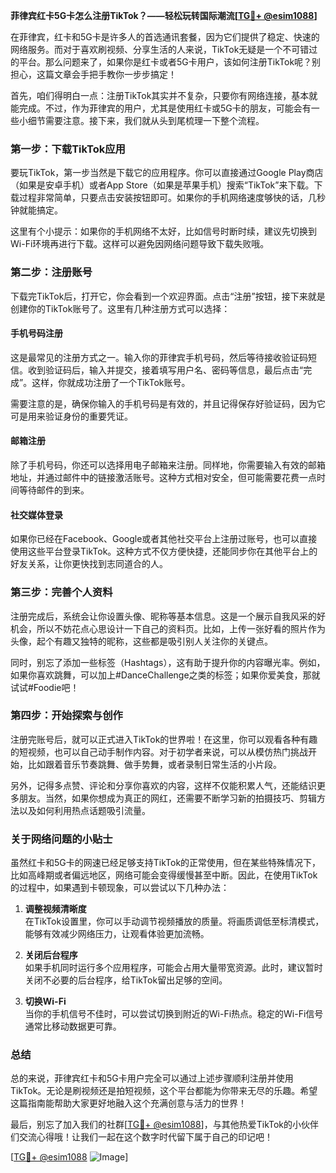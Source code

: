 **菲律宾红卡5G卡怎么注册TikTok？——轻松玩转国际潮流[[TG💪+ @esim1088](https://t.me/s/esim1088)]**

在菲律宾，红卡和5G卡是许多人的首选通讯套餐，因为它们提供了稳定、快速的网络服务。而对于喜欢刷视频、分享生活的人来说，TikTok无疑是一个不可错过的平台。那么问题来了，如果你是红卡或者5G卡用户，该如何注册TikTok呢？别担心，这篇文章会手把手教你一步步搞定！

首先，咱们得明白一点：注册TikTok其实并不复杂，只要你有网络连接，基本就能完成。不过，作为菲律宾的用户，尤其是使用红卡或5G卡的朋友，可能会有一些小细节需要注意。接下来，我们就从头到尾梳理一下整个流程。

### **第一步：下载TikTok应用**
要玩TikTok，第一步当然是下载它的应用程序。你可以直接通过Google Play商店（如果是安卓手机）或者App Store（如果是苹果手机）搜索“TikTok”来下载。下载过程非常简单，只要点击安装按钮即可。如果你的手机网络速度够快的话，几秒钟就能搞定。

这里有个小提示：如果你的手机网络不太好，比如信号时断时续，建议先切换到Wi-Fi环境再进行下载。这样可以避免因网络问题导致下载失败哦。

### **第二步：注册账号**
下载完TikTok后，打开它，你会看到一个欢迎界面。点击“注册”按钮，接下来就是创建你的TikTok账号了。这里有几种注册方式可以选择：

#### **手机号码注册**
这是最常见的注册方式之一。输入你的菲律宾手机号码，然后等待接收验证码短信。收到验证码后，输入并提交，接着填写用户名、密码等信息，最后点击“完成”。这样，你就成功注册了一个TikTok账号。

需要注意的是，确保你输入的手机号码是有效的，并且记得保存好验证码，因为它可是用来验证身份的重要凭证。

#### **邮箱注册**
除了手机号码，你还可以选择用电子邮箱来注册。同样地，你需要输入有效的邮箱地址，并通过邮件中的链接激活账号。这种方式相对安全，但可能需要花费一点时间等待邮件的到来。

#### **社交媒体登录**
如果你已经在Facebook、Google或者其他社交平台上注册过账号，也可以直接使用这些平台登录TikTok。这种方式不仅方便快捷，还能同步你在其他平台上的好友关系，让你更快找到志同道合的人。

### **第三步：完善个人资料**
注册完成后，系统会让你设置头像、昵称等基本信息。这是一个展示自我风采的好机会，所以不妨花点心思设计一下自己的资料页。比如，上传一张好看的照片作为头像，起个有趣又独特的昵称，这些都是吸引别人关注你的关键点。

同时，别忘了添加一些标签（Hashtags），这有助于提升你的内容曝光率。例如，如果你喜欢跳舞，可以加上#DanceChallenge之类的标签；如果你爱美食，那就试试#Foodie吧！

### **第四步：开始探索与创作**
注册完账号后，就可以正式进入TikTok的世界啦！在这里，你可以观看各种有趣的短视频，也可以自己动手制作内容。对于初学者来说，可以从模仿热门挑战开始，比如跟着音乐节奏跳舞、做手势舞，或者录制日常生活的小片段。

另外，记得多点赞、评论和分享你喜欢的内容，这样不仅能积累人气，还能结识更多朋友。当然，如果你想成为真正的网红，还需要不断学习新的拍摄技巧、剪辑方法以及如何利用热点话题吸引流量。

### **关于网络问题的小贴士**
虽然红卡和5G卡的网速已经足够支持TikTok的正常使用，但在某些特殊情况下，比如高峰期或者偏远地区，网络可能会变得缓慢甚至中断。因此，在使用TikTok的过程中，如果遇到卡顿现象，可以尝试以下几种办法：

1. **调整视频清晰度**  
   在TikTok设置里，你可以手动调节视频播放的质量。将画质调低至标清模式，能够有效减少网络压力，让观看体验更加流畅。

2. **关闭后台程序**  
   如果手机同时运行多个应用程序，可能会占用大量带宽资源。此时，建议暂时关闭不必要的后台程序，给TikTok留出足够的空间。

3. **切换Wi-Fi**  
   当你的手机信号不佳时，可以尝试切换到附近的Wi-Fi热点。稳定的Wi-Fi信号通常比移动数据更可靠。

### **总结**
总的来说，菲律宾红卡和5G卡用户完全可以通过上述步骤顺利注册并使用TikTok。无论是刷视频还是拍短视频，这个平台都能为你带来无尽的乐趣。希望这篇指南能帮助大家更好地融入这个充满创意与活力的世界！

最后，别忘了加入我们的社群[[TG💪+ @esim1088](https://t.me/s/esim1088)]，与其他热爱TikTok的小伙伴们交流心得哦！让我们一起在这个数字时代留下属于自己的印记吧！

[[TG💪+ @esim1088](https://t.me/s/esim1088) ![Image](https://i.postimg.cc/4NQfJmqS/Snipaste-2025-05-13-00-14-12.png)]